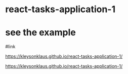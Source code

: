 # react-tasks-application-1

# see the example

#link

https://kleysonklaus.github.io/react-tasks-application-1/

<a href="https://kleysonklaus.github.io/react-tasks-application-1/" target="_blank">https://kleysonklaus.github.io/react-tasks-application-1/</a>
